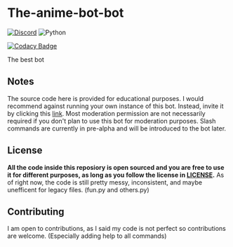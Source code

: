 # The-anime-bot-bot

[![Discord](https://img.shields.io/discord/786359602241470464?label=Discord%20Server&style=for-the-badge)](https://discord.gg/bUpF6d6bP9)
![Python](https://img.shields.io/badge/Python-3.9-red?style=for-the-badge)

<!-- ![GitHub commit activity](https://img.shields.io/github/commit-activity/w/Cryptex-github/the-anime-bot-bot?style=for-the-badge) -->

[![Codacy Badge](https://api.codacy.com/project/badge/Grade/5b3f17ae93e647aaa3ff7ae5a78a8a34)](https://app.codacy.com/gh/Cryptex-github/the-anime-bot-bot?utm_source=github.com&utm_medium=referral&utm_content=Cryptex-github/the-anime-bot-bot&utm_campaign=Badge_Grade_Settings)

The best bot

## Notes

The source code here is provided for educational purposes. I would recommend
against running your own instance of this bot. Instead, invite it by clicking
this
[link](https://discord.com/api/oauth2/authorize?client_id=787927476177076234&permissions=2486562007&scope=bot%20applications.commands).
Most moderation permission are not necessarily required if you don't plan to use
this bot for moderation purposes. Slash commands are currently in pre-alpha and
will be introduced to the bot later.

## License

**All the code inside this reposiory is open sourced and you are free to use it
for different purposes, as long as you follow the license in
[LICENSE](https://github.com/Cryptex-github/the-anime-bot-bot/blob/main/LICENSE).**
As of right now, the code is still pretty messy, inconsistent, and maybe
unefficent for legacy files. (fun.py and others.py)

## Contributing

I am open to contributions, as I said my code is not perfect so contributions
are welcome. (Especially adding help to all commands)
